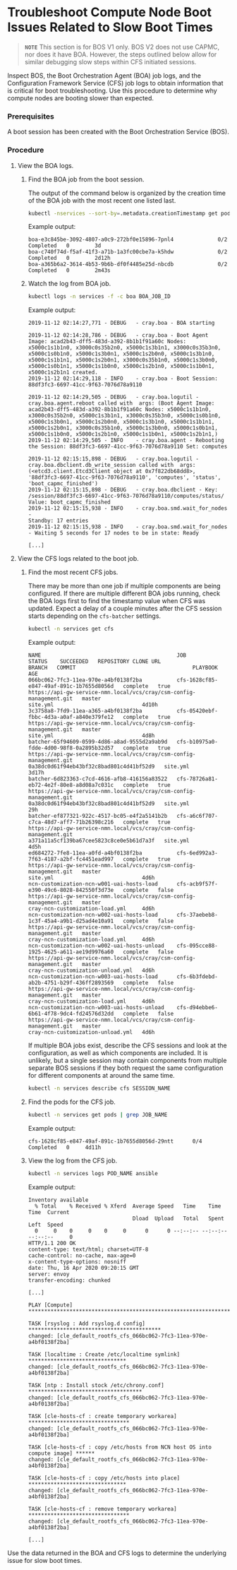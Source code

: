 # Troubleshoot Compute Node Boot Issues Related to Slow Boot Times

> **`NOTE`** This section is for BOS V1 only.  BOS V2 does not use CAPMC, nor does it have BOA. However, the steps
> outlined below allow for similar debugging slow steps within CFS initiated sessions.

Inspect BOS, the Boot Orchestration Agent \(BOA\) job logs, and the Configuration Framework Service \(CFS\) job logs to obtain information that is critical for boot troubleshooting. Use this procedure to determine why compute nodes are booting slower than expected.

### Prerequisites

A boot session has been created with the Boot Orchestration Service \(BOS\).

### Procedure

1.  View the BOA logs.

    1.  Find the BOA job from the boot session.

        The output of the command below is organized by the creation time of the BOA job with the most recent one listed last.

        ```bash
        kubectl -nservices --sort-by=.metadata.creationTimestamp get pods | grep boa
        ```

        Example output:

        ```
        boa-e3c845be-3092-4807-a0c9-272bf0e15896-7pnl4              0/2     Completed   0        3d
        boa-c740f74d-f5af-41f3-a71b-1a3fc00cbe7a-k5hdw              0/2     Completed   0        2d12h
        boa-a365b6a2-3614-4b53-9b6b-df0f4485e25d-nbcdb              0/2     Completed   0        2m43s
        ```

    2.  Watch the log from BOA job.

        ```bash
        kubectl logs -n services -f -c boa BOA_JOB_ID
        ```

        Example output:

        ```
        2019-11-12 02:14:27,771 - DEBUG   - cray.boa - BOA starting

        2019-11-12 02:14:28,786 - DEBUG   - cray.boa - Boot Agent Image: acad2b43-dff5-483d-a392-8b1b1f91a60c Nodes: x5000c1s1b1n0, x3000c0s35b2n0, x5000c1s3b1n1, x3000c0s35b3n0, x5000c1s0b1n0, x5000c1s3b0n1, x5000c1s2b0n0, x5000c1s3b1n0, x5000c1s1b1n1, x5000c1s2b0n1, x3000c0s35b1n0, x5000c1s3b0n0, x5000c1s0b1n1, x5000c1s1b0n0, x5000c1s2b1n0, x5000c1s1b0n1, x5000c1s2b1n1 created.
        2019-11-12 02:14:29,118 - INFO    - cray.boa - Boot Session: 88df3fc3-6697-41cc-9f63-7076d78a9110

        2019-11-12 02:14:29,505 - DEBUG   - cray.boa.logutil - cray.boa.agent.reboot called with  args: (Boot Agent Image: acad2b43-dff5-483d-a392-8b1b1f91a60c Nodes: x5000c1s1b1n0, x3000c0s35b2n0, x5000c1s3b1n1, x3000c0s35b3n0, x5000c1s0b1n0, x5000c1s3b0n1, x5000c1s2b0n0, x5000c1s3b1n0, x5000c1s1b1n1, x5000c1s2b0n1, x3000c0s35b1n0, x5000c1s3b0n0, x5000c1s0b1n1, x5000c1s1b0n0, x5000c1s2b1n0, x5000c1s1b0n1, x5000c1s2b1n1,)
        2019-11-12 02:14:29,505 - INFO    - cray.boa.agent - Rebooting the Session: 88df3fc3-6697-41cc-9f63-7076d78a9110 Set: computes

        2019-11-12 02:15:15,898 - DEBUG   - cray.boa.logutil - cray.boa.dbclient.db_write_session called with  args: (<etcd3.client.Etcd3Client object at 0x7f822db68dd8>, '88df3fc3-6697-41cc-9f63-7076d78a9110', 'computes', 'status', 'boot_capmc_finished')
        2019-11-12 02:15:15,898 - DEBUG   - cray.boa.dbclient - Key: /session/88df3fc3-6697-41cc-9f63-7076d78a9110/computes/status/ Value: boot_capmc_finished
        2019-11-12 02:15:15,938 - INFO    - cray.boa.smd.wait_for_nodes -
        Standby: 17 entries
        2019-11-12 02:15:15,938 - INFO    - cray.boa.smd.wait_for_nodes - Waiting 5 seconds for 17 nodes to be in state: Ready

        [...]

        ```

2.  View the CFS logs related to the boot job.

    1.  Find the most recent CFS jobs.

        There may be more than one job if multiple components are being configured. If there are multiple different BOA jobs running, check the BOA logs first to find the timestamp value when CFS was updated. Expect a delay of a couple minutes after the CFS session starts depending on the `cfs-batcher` settings.

        ```bash
        kubectl -n services get cfs
        ```

        Example output:

        ```
        NAME                                           JOB                                        STATUS    SUCCEEDED   REPOSITORY CLONE URL                                               BRANCH   COMMIT                                     PLAYBOOK                            AGE
        066bc062-7fc3-11ea-970e-a4bf0138f2ba           cfs-1628cf85-e847-49af-891c-1b7655d8056d   complete   true        https://api-gw-service-nmn.local/vcs/cray/csm-config-management.git   master                                              site.yml                            4d10h
        3c3758a8-7fd9-11ea-a365-a4bf0138f2ba           cfs-05420ebf-fbbc-4d3a-a0af-a840e379fe12   complete   true        https://api-gw-service-nmn.local/vcs/cray/csm-config-management.git   master                                              site.yml                            4d8h
        batcher-65f94609-0599-4d86-a8ad-9555d2a9ab9d   cfs-b10975a0-fdde-4d00-98f8-0a2895b32d57   complete   true        https://api-gw-service-nmn.local/vcs/cray/csm-config-management.git            0a38dc0d61f94eb43bf32c8bad801c4d41bf52d9   site.yml                            3d17h
        batcher-6d823363-c7cd-4616-afb8-416156a83522   cfs-78726a81-eb72-4e2f-80e8-a8d08a7c031c   complete   true        https://api-gw-service-nmn.local/vcs/cray/csm-config-management.git            0a38dc0d61f94eb43bf32c8bad801c4d41bf52d9   site.yml                            29h
        batcher-ef877321-922c-4517-bc05-e4f2a5141b2b   cfs-a6c6f707-c7ca-48d7-aff7-71b26398c216   complete   true        https://api-gw-service-nmn.local/vcs/cray/csm-config-management.git            a371a11a5cf139ba67cee5823c8ce0e5b61d7a3f   site.yml                            4d5h
        ed684272-7fe8-11ea-a0fd-a4bf0138f2ba           cfs-6ed992a3-7f63-4187-a2bf-fc4451ead997   complete   true        https://api-gw-service-nmn.local/vcs/cray/csm-config-management.git   master                                              site.yml                            4d6h
        ncn-customization-ncn-w001-uai-hosts-load      cfs-acb9f57f-e390-49c6-8028-842550f3d73e   complete   false       https://api-gw-service-nmn.local/vcs/cray/csm-config-management.git   master                                              cray-ncn-customization-load.yml     4d6h
        ncn-customization-ncn-w002-uai-hosts-load      cfs-37aebeb8-1c3f-45a4-a9b1-d25ad4e10a91   complete   false       https://api-gw-service-nmn.local/vcs/cray/csm-config-management.git   master                                              cray-ncn-customization-load.yml     4d6h
        ncn-customization-ncn-w002-uai-hosts-unload    cfs-095cce88-1925-4625-a611-ae19d9976a60   complete   false       https://api-gw-service-nmn.local/vcs/cray/csm-config-management.git   master                                              cray-ncn-customization-unload.yml   4d6h
        ncn-customization-ncn-w003-uai-hosts-load      cfs-6b3fdebd-ab2b-4751-b29f-436ff2893569   complete   false       https://api-gw-service-nmn.local/vcs/cray/csm-config-management.git   master                                              cray-ncn-customization-load.yml     4d6h
        ncn-customization-ncn-w003-uai-hosts-unload    cfs-d94ebbe6-6b61-4f78-9dc4-fd24576d32dd   complete   false       https://api-gw-service-nmn.local/vcs/cray/csm-config-management.git   master                                              cray-ncn-customization-unload.yml   4d6h

        ```

        If multiple BOA jobs exist, describe the CFS sessions and look at the configuration, as well as which components are included. It is unlikely, but a single session may contain components from multiple separate BOS sessions if they both request the same configuration for different components at around the same time.

        ```bash
        kubectl -n services describe cfs SESSION_NAME
        ```

    2.  Find the pods for the CFS job.

        ```bash
        kubectl -n services get pods | grep JOB_NAME
        ```

        Example output:

        ```
        cfs-1628cf85-e847-49af-891c-1b7655d8056d-29ntt      0/4     Completed   0     4d11h
        ```

    3.  View the log from the CFS job.

        ```bash
        kubectl -n services logs POD_NAME ansible
        ```

        Example output:

        ```
        Inventory available
          % Total    % Received % Xferd  Average Speed   Time    Time     Time  Current
                                         Dload  Upload   Total   Spent    Left  Speed
          0     0    0     0    0     0      0      0 --:--:-- --:--:-- --:--:--     0
        HTTP/1.1 200 OK
        content-type: text/html; charset=UTF-8
        cache-control: no-cache, max-age=0
        x-content-type-options: nosniff
        date: Thu, 16 Apr 2020 09:20:15 GMT
        server: envoy
        transfer-encoding: chunked

        [...]

        PLAY [Compute] *****************************************************************

        TASK [rsyslog : Add rsyslog.d config] ******************************************
        changed: [cle_default_rootfs_cfs_066bc062-7fc3-11ea-970e-a4bf0138f2ba]

        TASK [localtime : Create /etc/localtime symlink] *******************************
        changed: [cle_default_rootfs_cfs_066bc062-7fc3-11ea-970e-a4bf0138f2ba]

        TASK [ntp : Install stock /etc/chrony.conf] ************************************
        changed: [cle_default_rootfs_cfs_066bc062-7fc3-11ea-970e-a4bf0138f2ba]

        TASK [cle-hosts-cf : create temporary workarea] ********************************
        changed: [cle_default_rootfs_cfs_066bc062-7fc3-11ea-970e-a4bf0138f2ba]

        TASK [cle-hosts-cf : copy /etc/hosts from NCN host OS into compute image] ******
        changed: [cle_default_rootfs_cfs_066bc062-7fc3-11ea-970e-a4bf0138f2ba]

        TASK [cle-hosts-cf : copy /etc/hosts into place] *******************************
        changed: [cle_default_rootfs_cfs_066bc062-7fc3-11ea-970e-a4bf0138f2ba]

        TASK [cle-hosts-cf : remove temporary workarea] ********************************
        changed: [cle_default_rootfs_cfs_066bc062-7fc3-11ea-970e-a4bf0138f2ba]

        [...]
        ```

Use the data returned in the BOA and CFS logs to determine the underlying issue for slow boot times.

